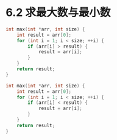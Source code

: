 # 6.2 求最大数与最小数

```cpp title='求最大值：'
int max(int *arr, int size) {
    int result = arr[0];
    for (int i = 1; i < size; ++i) {
        if (arr[i] > result) {
            result = arr[i];
        }
    }
    return result;
}
```

```cpp title='求最小值：'
int max(int *arr, int size) {
    int result = arr[0];
    for (int i = 1; i < size; ++i) {
        if (arr[i] < result) {
            result = arr[i];
        }
    }
    return result;
}
```
